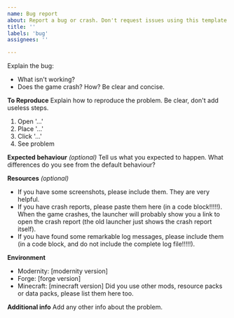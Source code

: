 ```yaml
---
name: Bug report
about: Report a bug or crash. Don't request issues using this template!
title: ''
labels: 'bug'
assignees: ''

---
```


Explain the bug:
- What isn't working?
- Does the game crash? How?
Be clear and concise.

**To Reproduce**
Explain how to reproduce the problem. Be clear, don't add useless steps.
1. Open '...'
2. Place '...'
3. Click '...'
4. See problem

**Expected behaviour** *(optional)*
Tell us what you expected to happen. What differences do you see from the default behaviour?

**Resources** *(optional)*
- If you have some screenshots, please include them. They are very helpful.
- If you have crash reports, please paste them here (in a code block!!!!!). When the game crashes, the launcher will probably show you a link to open the crash report (the old launcher just shows the crash report itself).
- If you have found some remarkable log messages, please include them (in a code block, and do not include the complete log file!!!!!).

**Environment**
- Modernity: [modernity version]
- Forge: [forge version]
- Minecraft: [minecraft version]
Did you use other mods, resource packs or data packs, please list them here too.

**Additional info**
Add any other info about the problem.
